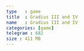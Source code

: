 ```yaml
---
type   : game
title  : Gradius III and IV
name   : Gradius III and IV
categories: [game]
telegram : 682
size : 411 MB
---
```



